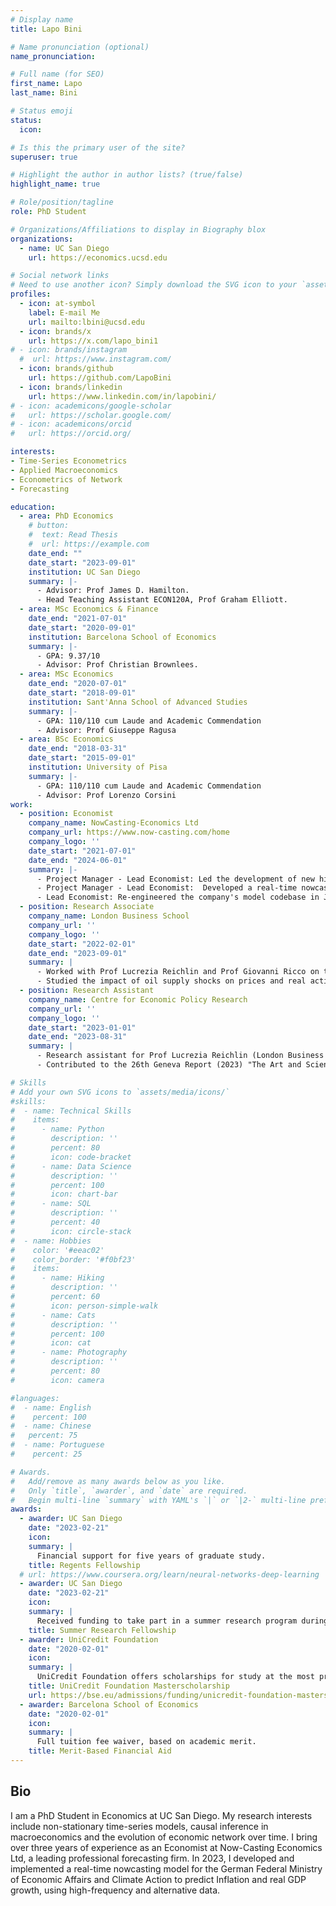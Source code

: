 ```yaml
---
# Display name
title: Lapo Bini

# Name pronunciation (optional)
name_pronunciation: 

# Full name (for SEO)
first_name: Lapo
last_name: Bini

# Status emoji
status:
  icon: 

# Is this the primary user of the site?
superuser: true

# Highlight the author in author lists? (true/false)
highlight_name: true

# Role/position/tagline
role: PhD Student

# Organizations/Affiliations to display in Biography blox
organizations:
  - name: UC San Diego
    url: https://economics.ucsd.edu

# Social network links
# Need to use another icon? Simply download the SVG icon to your `assets/media/icons/` folder.
profiles:
  - icon: at-symbol
    label: E-mail Me
    url: mailto:lbini@ucsd.edu
  - icon: brands/x
    url: https://x.com/lapo_bini1
# - icon: brands/instagram
  #  url: https://www.instagram.com/
  - icon: brands/github
    url: https://github.com/LapoBini
  - icon: brands/linkedin
    url: https://www.linkedin.com/in/lapobini/
# - icon: academicons/google-scholar
#   url: https://scholar.google.com/
# - icon: academicons/orcid
#   url: https://orcid.org/

interests:
- Time-Series Econometrics
- Applied Macroeconomics
- Econometrics of Network
- Forecasting

education:
  - area: PhD Economics
    # button:
    #  text: Read Thesis
    #  url: https://example.com
    date_end: ""
    date_start: "2023-09-01"
    institution: UC San Diego
    summary: |-
      - Advisor: Prof James D. Hamilton.
      - Head Teaching Assistant ECON120A, Prof Graham Elliott.
  - area: MSc Economics & Finance
    date_end: "2021-07-01"
    date_start: "2020-09-01"
    institution: Barcelona School of Economics
    summary: |-
      - GPA: 9.37/10
      - Advisor: Prof Christian Brownlees.
  - area: MSc Economics
    date_end: "2020-07-01"
    date_start: "2018-09-01"
    institution: Sant'Anna School of Advanced Studies
    summary: |-
      - GPA: 110/110 cum Laude and Academic Commendation
      - Advisor: Prof Giuseppe Ragusa
  - area: BSc Economics
    date_end: "2018-03-31"
    date_start: "2015-09-01"
    institution: University of Pisa
    summary: |-
      - GPA: 110/110 cum Laude and Academic Commendation
      - Advisor: Prof Lorenzo Corsini
work:
  - position: Economist
    company_name: NowCasting-Economics Ltd
    company_url: https://www.now-casting.com/home
    company_logo: ''
    date_start: "2021-07-01"
    date_end: "2024-06-01"
    summary: |-
      - Project Manager - Lead Economist: Led the development of new high-frequency Dynamic Factor Models (DFM) for inflation and GDP growth.
      - Project Manager - Lead Economist:  Developed a real-time nowcasting model for the German Federal Ministry of Economic Affairs and Climate Action.
      - Lead Economist: Re-engineered the company's model codebase in Julia, achieving a 15x speed-up.
  - position: Research Associate
    company_name: London Business School
    company_url: ''
    company_logo: ''
    date_start: "2022-02-01"
    date_end: "2023-09-01"
    summary: |
      - Worked with Prof Lucrezia Reichlin and Prof Giovanni Ricco on the stability of the Phillips Curve in the US. 
      - Studied the impact of oil supply shocks on prices and real activities for the US and the Euro Area. Work presented by Prof Reichlin at the 25th Annual DNB Research Conference (Amsterdam, November 2022) "Inflation strikes back: drivers and policy reactions". Title of the presentation: “Inflation Puzzles”.
  - position: Research Assistant 
    company_name: Centre for Economic Policy Research
    company_url: ''
    company_logo: ''
    date_start: "2023-01-01"
    date_end: "2023-08-31"
    summary: |
      - Research assistant for Prof Lucrezia Reichlin (London Business School), Prof Silvana Tenreyro (London School of Economics), Prof Veronica Guerrieri (Chicago Booth) and Michala Marcussen (Societe Generale).
      - Contributed to the 26th Geneva Report (2023) "The Art and Science of Patience: Relative Prices and Inflation", analyzing the effects of the Covid-19 pandemic and Ukraine war on global inflation. Work presented at the 25th ICMB Geneva Conference on the World Economy.

# Skills
# Add your own SVG icons to `assets/media/icons/`
#skills:
#  - name: Technical Skills
#    items:
#      - name: Python
#        description: ''
#        percent: 80
#        icon: code-bracket
#      - name: Data Science
#        description: ''
#        percent: 100
#        icon: chart-bar
#      - name: SQL
#        description: ''
#        percent: 40
#        icon: circle-stack
#  - name: Hobbies
#    color: '#eeac02'
#    color_border: '#f0bf23'
#    items:
#      - name: Hiking
#        description: ''
#        percent: 60
#        icon: person-simple-walk
#      - name: Cats
#        description: ''
#        percent: 100
#        icon: cat
#      - name: Photography
#        description: ''
#        percent: 80
#        icon: camera

#languages:
#  - name: English
#    percent: 100
#  - name: Chinese
#   percent: 75
#  - name: Portuguese
#    percent: 25

# Awards.
#   Add/remove as many awards below as you like.
#   Only `title`, `awarder`, and `date` are required.
#   Begin multi-line `summary` with YAML's `|` or `|2-` multi-line prefix and indent 2 spaces below.
awards:
  - awarder: UC San Diego
    date: "2023-02-21"
    icon: 
    summary: |
      Financial support for five years of graduate study. 
    title: Regents Fellowship
  # url: https://www.coursera.org/learn/neural-networks-deep-learning
  - awarder: UC San Diego
    date: "2023-02-21"
    icon: 
    summary: |
      Received funding to take part in a summer research program during the first and second year of graduate study.
    title: Summer Research Fellowship
  - awarder: UniCredit Foundation
    date: "2020-02-01"
    icon: 
    summary: |
      UniCredit Foundation offers scholarships for study at the most prestigious European institutions. I was selected as the winner for the Barcelona School of Economics. 
    title: UniCredit Foundation Masterscholarship
    url: https://bse.eu/admissions/funding/unicredit-foundation-masterscholarships
  - awarder: Barcelona School of Economics
    date: "2020-02-01"
    icon: 
    summary: |
      Full tuition fee waiver, based on academic merit.
    title: Merit-Based Financial Aid
---
```


## Bio

I am a PhD Student in Economics at UC San Diego. My research interests include non-stationary time-series models, causal inference in macroeconomics and the evolution of economic network over time. I bring over three years of experience as an Economist at Now-Casting Economics Ltd, a leading professional forecasting firm. In 2023, I developed and implemented a real-time nowcasting model for the German Federal Ministry of Economic Affairs and Climate Action to predict Inflation and real GDP growth, using high-frequency and alternative data.
